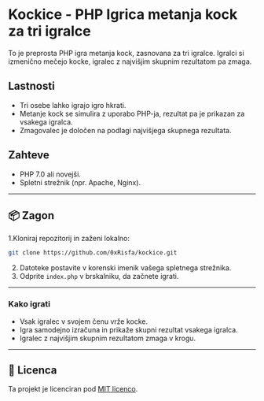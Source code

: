 # Kockice - PHP Igrica metanja kock za tri igralce

To je preprosta PHP igra metanja kock, zasnovana za tri igralce. Igralci si izmenično mečejo kocke, igralec z najvišjim skupnim rezultatom pa zmaga.

## Lastnosti
- Tri osebe lahko igrajo igro hkrati.
- Metanje kock se simulira z uporabo PHP-ja, rezultat pa je prikazan za vsakega igralca.
- Zmagovalec je določen na podlagi najvišjega skupnega rezultata.

## Zahteve
- PHP 7.0 ali novejši.
- Spletni strežnik (npr. Apache, Nginx).

---

## 📦 Zagon

1.Kloniraj repozitorij in zaženi lokalno:
   ```bash
   git clone https://github.com/0xRisfa/kockice.git
   ```
2. Datoteke postavite v korenski imenik vašega spletnega strežnika.
3. Odprite `index.php` v brskalniku, da začnete igrati.

---

### Kako igrati

- Vsak igralec v svojem čenu vrže kocke.
- Igra samodejno izračuna in prikaže skupni rezultat vsakega igralca.
- Igralec z najvišjim skupnim rezultatom zmaga v krogu.

---

## 📄 Licenca

Ta projekt je licenciran pod [MIT licenco](LICENSE).

